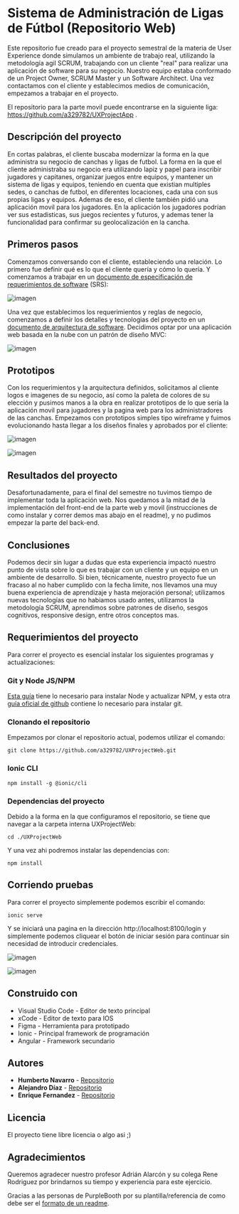 # Sistema de Administración de Ligas de Fútbol (Repositorio Web)
Este repositorio fue creado para el proyecto semestral de la materia de User Experience donde simulamos un ambiente de trabajo real, utilizando la metodología agil SCRUM, trabajando con un cliente "real" para realizar una aplicación de software para su negocio. Nuestro equipo estaba conformado de un Project Owner, SCRUM Master y un Software Architect. Una vez contactamos con el cliente y establecimos medios de comunicación, empezamos a trabajar en el proyecto.

El repositorio para la parte movil puede encontrarse en la siguiente liga: https://github.com/a329782/UXProjectApp .


## Descripción del proyecto
En cortas palabras, el cliente buscaba modernizar la forma en la que administra su negocio de canchas y ligas de futbol. La forma en la que el cliente administraba su negocio era utilizando lapiz y papel para inscribir jugadores y capitanes, organizar juegos entre equipos, y mantener un sistema de ligas y equipos, teniendo en cuenta que existian multiples sedes, o canchas de futbol, en diferentes locaciones, cada una con sus propias ligas y equipos. Ademas de eso, el cliente también pidió una aplicación movil para los jugadores. En la aplicación los jugadores podrían ver sus estadisticas, sus juegos recientes y futuros, y ademas tener la funcionalidad para confirmar su geolocalización en la cancha.


## Primeros pasos
Comenzamos conversando con el cliente, estableciendo una relación. Lo primero fue definir qué es lo que el cliente quería y cómo lo quería. Y comenzamos a trabajar en un [documento de especificación de requerimientos de software](https://docs.google.com/document/d/e/2PACX-1vQb-tU3OazAzk4_izS9hY0dVeHTkuQtvMWsc3ZOLrXwnvwcKtr94l-94VT-voqM7tSXKgIKCPxVRYW-/pub) (SRS):

![imagen](https://user-images.githubusercontent.com/10736003/217407121-d69eea2c-ed61-43de-a3b5-abda33b5c45e.png)

Una vez que establecimos los requerimientos y reglas de negocio, comenzamos a definir los detalles y tecnologias del proyecto en un [documento de arquitectura de software](https://docs.google.com/document/d/e/2PACX-1vSm7SUUf1KKOgEWXVCt7V8oElmXqQfvKU7N6AQp9EZspVZgifeGGYnFHaXWsUMQ-p78Yo22Srvw9mfj/pub). Decidimos optar por una aplicación web basada en la nube con un patrón de diseño MVC:

![imagen](https://user-images.githubusercontent.com/10736003/217407246-b7f63b2b-486d-479b-a3ae-24b6f82fce87.png)


## Prototipos
Con los requerimientos y la arquitectura definidos, solicitamos al cliente logos e imagenes de su negocio, así como la paleta de colores de su elección y pusimos manos a la obra en realizar prototipos de lo que sería la aplicación movil para jugadores y la pagina web para los administradores de las canchas. Empezamos con prototipos simples tipo wireframe y fuimos evolucionando hasta llegar a los diseños finales y aprobados por el cliente:

![imagen](https://user-images.githubusercontent.com/10736003/217407461-f6d04b3d-c88e-4266-81f0-5663bb8a331a.png)

![imagen](https://user-images.githubusercontent.com/10736003/217407607-b5fb6c2b-fad3-4eca-a55f-03c62b1bb5a0.png)


## Resultados del proyecto
Desafortunadamente, para el final del semestre no tuvimos tiempo de implementar toda la aplicación web. Nos quedamos a la mitad de la implementación del front-end de la parte web y movil (instrucciones de como instalar y correr demos mas abajo en el readme), y no pudimos empezar la parte del back-end.


## Conclusiones
Podemos decir sin lugar a dudas que esta experiencia impactó nuestro punto de vista sobre lo que es trabajar con un cliente y un equipo en un ambiente de desarrollo. Si bien, técnicamente, nuestro proyecto fue un fracaso al no haber cumplido con la fecha limite, nos llevamos una muy buena experiencia de aprendizaje y hasta mejoración personal; utilizamos nuevas tecnologías que no habiamos usado antes, utilizamos la metodología SCRUM, aprendimos sobre patrones de diseño, sesgos cognitivos, responsive design, entre otros conceptos mas.


## Requerimientos del proyecto
Para correr el proyecto es esencial instalar los siguientes programas y actualizaciones:

### **Git y Node JS/NPM**
[Esta guía](https://www.freecodecamp.org/news/how-to-install-node-js-on-ubuntu-and-update-npm-to-the-latest-version/) tiene lo necesario para instalar Node y actualizar NPM, y esta otra [guía oficial de github](https://github.com/git-guides/install-git) contiene lo necesario para instalar git.

### **Clonando el repositorio**
Empezamos por clonar el repositorio actual, podemos utilizar el comando:
```
git clone https://github.com/a329782/UXProjectWeb.git
```

### **Ionic CLI**
```
npm install -g @ionic/cli
```

### **Dependencias del proyecto**
Debido a la forma en la que configuramos el repositorio, se tiene que navegar a la carpeta interna UXProjectWeb:
```
cd ./UXProjectWeb
```
Y una vez ahi podremos instalar las dependencias con:
```
npm install
```


## Corriendo pruebas
Para correr el proyecto simplemente podemos escribir el comando:
```
ionic serve
```
Y se iniciará una pagina en la dirección http://localhost:8100/login y simplemente podemos cliquear el botón de iniciar sesión para continuar sin necesidad de introducir credenciales.

![imagen](https://user-images.githubusercontent.com/10736003/217407692-b44826dc-392a-466a-8026-b662e73c355c.png)

![imagen](https://user-images.githubusercontent.com/10736003/217407796-cdee73e4-374d-4fdc-a26b-7fa7b785cd20.png)


## Construido con
* Visual Studio Code - Editor de texto principal
* xCode - Editor de texto para IOS
* Figma - Herramienta para prototipado
* Ionic - Principal framework de programación
* Angular - Framework secundario


## Autores
* **Humberto Navarro** - [Repositorio](https://github.com/fanpug)
* **Alejandro Díaz** - [Repositorio](https://github.com/a329782)
* **Enrique Fernandez** - [Repositorio](https://github.com/lfernandez17)


## Licencia
El proyecto tiene libre licencia o algo asi ;)


## Agradecimientos
Queremos agradecer nuestro profesor Adrián Alarcón y su colega Rene Rodriguez por brindarnos su tiempo y experiencia para este ejercicio.

Gracias a las personas de PurpleBooth por su plantilla/referencia de como debe ser el [formato de un readme](https://gist.github.com/PurpleBooth/109311bb0361f32d87a2).
